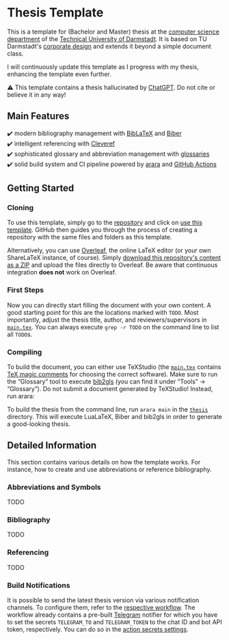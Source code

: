# Thesis Template

This is a template for (Bachelor and Master) thesis at the [computer science department](https://www.informatik.tu-darmstadt.de) of the [Technical University of Darmstadt](https://www.tu-darmstadt.de).
It is based on TU Darmstadt's [corporate design](https://github.com/tudace/tuda_latex_templates) and extends it beyond a simple document class.

I will continuously update this template as I progress with my thesis, enhancing the template even further.

:warning: This template contains a thesis hallucinated by [ChatGPT](https://chat.openai.com). Do not cite or believe it in any way!

## Main Features
:heavy_check_mark: modern bibliography management with [BibLaTeX](https://www.ctan.org/pkg/biblatex) and [Biber](https://www.ctan.org/pkg/biber) <br>
:heavy_check_mark: intelligent referencing with [Cleveref](https://www.ctan.org/pkg/cleveref) <br>
:heavy_check_mark: sophisticated glossary and abbreviation management with [glossaries](https://www.ctan.org/pkg/glossaries) <br>
:heavy_check_mark: solid build system and CI pipeline powered by [arara](https://islandoftex.gitlab.io/arara) and [GitHub Actions](https://docs.github.com/actions)

## Getting Started
### Cloning
To use this template, simply go to the [repository](https://github.com/fdamken/thesis-template) and click on [use this template](https://github.com/fdamken/thesis-template/generate).
GitHub then guides you through the process of creating a repository with the same files and folders as this template.

Alternatively, you can use [Overleaf](https://www.overleaf.com), the online LaTeX editor (or your own ShareLaTeX instance, of course).
Simply [download this repository's content as a ZIP](https://github.com/fdamken/thesis-template/archive/refs/heads/main.zip) and upload the files directly to Overleaf.
Be aware that continuous integration **does not** work on Overleaf.

### First Steps
Now you can directly start filling the document with your own content.
A good starting point for this are the locations marked with `TODO`.
Most importantly, adjust the thesis title, author, and reviewers/supervisors in [`main.tex`](thesis/main.tex).
You can always execute `grep -r TODO` on the command line to list all `TODO`s.

### Compiling
To build the document, you can either use TeXStudio (the [`main.tex`](thesis/main.tex) contains [TeX magic comments](https://tex.stackexchange.com/a/84687) for choosing the correct software).
Make sure to run the “Glossary” tool to execute [bib2gls](https://www.ctan.org/pkg/bib2gls) (you can find it under “Tools” → “Glossary”).
Do not submit a document generated by TeXStudio!
Instead, run arara:

To build the thesis from the command line, run `arara main` in the [`thesis`](thesis) directory.
This will execute LuaLaTeX, Biber and bib2gls in order to generate a good-looking thesis.

## Detailed Information
This section contains various details on how the template works.
For instance, how to create and use abbreviations or reference bibliography.

### Abbreviations and Symbols
TODO

### Bibliography
TODO

### Referencing
TODO

### Build Notifications
It is possible to send the latest thesis version via various notification channels.
To configure them, refer to the [respective workflow](.github/workflows/build.yml).
The workflow already contains a pre-built [Telegram](https://telegram.org) notifier for which you have to set the secrets `TELEGRAM_TO` and `TELEGRAM_TOKEN` to the chat ID and bot API token, respectively.
You can do so in the [action secrets settings](https://github.com/fdamken/thesis-template/settings/secrets/actions).
